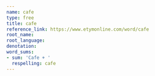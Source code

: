 ```yaml
---
name: cafe
type: free
title: cafe
reference_link: https://www.etymonline.com/word/cafe
root_name: 
root_language: 
denotation: 
word_sums:
- sum: 'Cafe + '
  respelling: cafe
---
```

